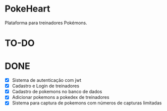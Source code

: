 # PokeHeart
Plataforma para treinadores Pokémons.


# TO-DO


# DONE

- [x] Sistema de autenticação com jwt
- [x] Cadastro e Login de treinadores
- [x] Cadastro de pokemons no banco de dados
- [x] Adicionar pokemons a pokedex de treinadores
- [x] Sistema para captura de pokemons com números de capturas limitadas
